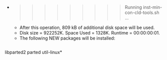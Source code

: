 * >>>>>>>>> Running inst-min-con-cld-tools.sh ...
  * After this operation, 809 kB of additional disk space will be used.
  * Disk size = 922252K. Space Used = 1328K. Runtime = 00:00:00:01.
  * The following NEW packages will be installed:
  ```bash
libparted2 parted util-linux*
  ```
